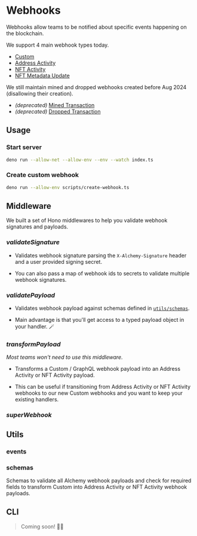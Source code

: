 # Webhooks

Webhooks allow teams to be notified about specific events happening on the blockchain.

We support 4 main webhook types today.

- [Custom]()
- [Address Activity]()
- [NFT Activity]()
- [NFT Metadata Update]()

We still maintain mined and dropped webhooks created before Aug 2024 (disallowing their creation).

- _(deprecated)_ [Mined Transaction]()
- _(deprecated)_ [Dropped Transaction]()

## Usage

### Start server

```bash
deno run --allow-net --allow-env --env --watch index.ts
```

### Create custom webhook

```bash
deno run --allow-env scripts/create-webhook.ts
```

## Middleware

We built a set of Hono middlewares to help you validate webhook signatures and payloads.

### _validateSignature_

- Validates webhook signature parsing the `X-Alchemy-Signature` header and a user provided signing secret.

- You can also pass a map of webhook ids to secrets to validate multiple webhook signatures.

### _validatePayload_

- Validates webhook payload against schemas defined in [`utils/schemas`](./utils/schemas).

- Main advantage is that you'll get access to a typed payload object in your handler. 🪄

### _transformPayload_

_Most teams won't need to use this middleware._

- Transforms a Custom / GraphQL webhook payload into an Address Activity or NFT Activity payload.

- This can be useful if transitioning from Address Activity or NFT Activity webhooks to our new Custom webhooks and you want to keep your existing handlers.

### _superWebhook_

## Utils

### events

### schemas

Schemas to validate all Alchemy webhook payloads and check for required fields to transform Custom into Address Activity or NFT Activity webhook payloads.

## CLI

> Coming soon! 👨‍💻
